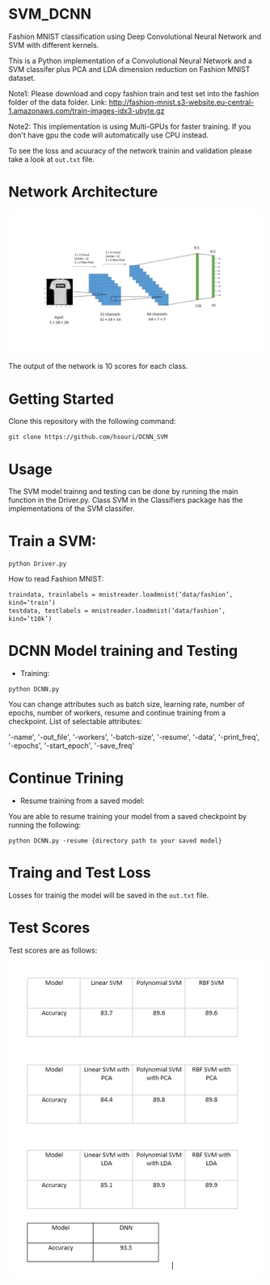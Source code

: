 # SVM_DCNN
Fashion MNIST classification using Deep Convolutional Neural Network and SVM with different kernels.

This is a Python implementation of a Convolutional Neural Network and a SVM classifer plus PCA and LDA dimension reduction on Fashion MNIST dataset.


Note1: Please download and copy fashion train and test set into the fashion folder of the data folder. Link: http://fashion-mnist.s3-website.eu-central-1.amazonaws.com/train-images-idx3-ubyte.gz

Note2: This implementation is using Multi-GPUs for faster training. If you don't have gpu the code will automatically use CPU instead.

To see the loss and acuuracy of the network trainin and validation please take a look at `out.txt` file.


# Network Architecture
![Repo List](screenshots/Slide2.JPG)

The output of the network is 10 scores for each class.



# Getting Started
Clone this repository with the following command:

```shell
git clone https://github.com/hsouri/DCNN_SVM
```

# Usage

The SVM model trainng and testing can be done by running the main function in the Driver.py. Class SVM in the Classifiers package has the implementations of the SVM classifer.


# Train a SVM:

```shell
python Driver.py

```

How to read Fashion MNIST: 

```shell
traindata, trainlabels = mnistreader.loadmnist(’data/fashion’, kind=’train’)
testdata, testlabels = mnistreader.loadmnist(’data/fashion’, kind=’t10k’)
```

# DCNN Model training and Testing

- Training:

```shell
python DCNN.py
```

You can change attributes such as batch size, learning rate, number of epochs, number of workers, resume
and continue training from a checkpoint. List of selectable attributes:

'-name', '-out_file', '-workers', '-batch-size', '-resume', '-data', '-print_freq', '-epochs', '-start_epoch', '-save_freq'


# Continue Trining

- Resume training from a saved model:

You are able to resume training your model from a saved checkpoint by running the following:

```shell
python DCNN.py -resume {directory path to your saved model}
```


# Traing and Test Loss
Losses for trainig the model will be saved in the `out.txt` file.

# Test Scores

Test scores are as follows:

![validation scores](screenshots/scores.PNG)
